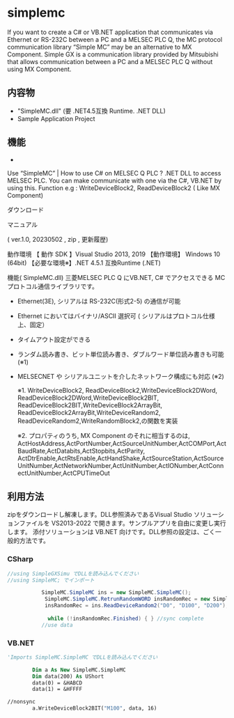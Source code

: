 # simplemc
If you want to create a C# or VB.NET application that communicates via Ethernet or RS-232C between a PC and a MELSEC PLC Q, 
the MC protocol communication library “Simple MC” may be an alternative to MX Component. Simple GX is a communication library 
provided by Mitsubishi that allows communication between a PC and a MELSEC PLC Q without using MX Component.


## 内容物
- "SimpleMC.dll" (要 .NET4.5互換 Runtime.  .NET DLL)
- Sample Application Project

## 機能

-
Use “SimpleMC” | How to use C# on MELSEC Q PLC ?
.NET DLL to access MELSEC PLC. You can make communicate with one via the C#, VB.NET by using this.  Function e.g : WriteDeviceBlock2, ReadDeviceBlock2 ( Like MX Component)    

ダウンロード
 

マニュアル
 

( ver.1.0, 20230502 , zip ,   更新履歴)  

 

動作環境
【 動作 SDK 】Visual Studio 2013,  2019 【動作環境】 Windows 10 (64bit) 【必要な環境※】.NET 4.5.1 互換Runtime (.NET)  

 

機能( SimpleMC.dll)
三菱MELSEC PLC Q にVB.NET, C# でアクセスできる MCプロトコル通信ライブラリです。

- Ethernet(3E),  シリアルは RS-232C(形式2-5) の通信が可能
- Ethernet においてはバイナリ/ASCII 選択可 ( シリアルはプロトコル仕様上、固定）
- タイムアウト設定ができる
- ランダム読み書き、ビット単位読み書き、ダブルワード単位読み書きも可能 (※1)
- MELSECNET や シリアルユニットを介したネットワーク構成にも対応 (※2)
  
  
  ※1.  WriteDeviceBlock2, ReadDeviceBlock2,WriteDeviceBlock2DWord, ReadDeviceBlock2DWord,WriteDeviceBlock2BIT, ReadDeviceBlock2BIT,WriteDeviceBlock2ArrayBit, ReadDeviceBlock2ArrayBit,WriteDeviceRandom2, ReadDeviceRandom2,WriteRandomBlock2,の関数を実装 
  
  ※2. プロパティのうち, MX Component のそれに相当するのは, ActHostAddress,ActPortNumber,ActSourceUnitNumber,ActCOMPort,ActBaudRate,ActDatabits,ActStopbits,ActParity, ActDtrEnable,ActRtsEnable,ActHandShake,ActSourceStation,ActSourceUnitNumber,ActNetworkNumber,ActUnitNumber,ActIONumber,ActConnectUnitNumber,ActCPUTimeOut  

 

## 利用方法

zipをダウンロードし解凍します。DLL参照済みであるVisual Studio ソリューションファイルを VS2013-2022 で開きます。サンプルアプリを自由に変更し実行します。
添付ソリューションは VB.NET 向けです。DLL参照の設定は、ごく一般的方法です。


### CSharp
```cs
//using SimpleGXSimu でDLLを読み込んでください
//using SimpleMC; でインポート

　　　　　　 SimpleMC.SimpleMC ins = new SimpleMC.SimpleMC();
            SimpleMC.SimpleMC.RetrunRandomWORD insRandomRec = new SimpleMC.SimpleMC.RetrunRandomWORD();
            insRandomRec = ins.ReadDeviceRandom2("D0", "D100", "D200");
             
             while (!insRandomRec.Finished) { } //sync complete
           //use data  
```

### VB.NET
```vb
'Imports SimpleMC.SimpleMC でDLLを読み込んでください

        Dim a As New SimpleMC.SimpleMC
        Dim data(200) As UShort
        data(0) = &HABCD
        data(1) = &HFFFF

//nonsync
        a.WriteDeviceBlock2BIT("M100", data, 16) 

```
